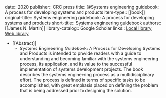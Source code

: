 date:: 2020
publisher:: CRC press
title:: @Systems engineering guidebook: A process for developing systems and products
item-type:: [[book]]
original-title:: Systems engineering guidebook: A process for developing systems and products
short-title:: Systems engineering guidebook
authors:: [[James N. Martin]]
library-catalog:: Google Scholar
links:: [Local library](zotero://select/library/items/9VG64CG3), [Web library](https://www.zotero.org/users/6520516/items/9VG64CG3)

- [[Abstract]]
	- Systems Engineering Guidebook: A Process for Developing Systems and Products is intended to provide readers with a guide to understanding and becoming familiar with the systems engineering process, its application, and its value to the successful implementation of systems development projects. The book describes the systems engineering process as a multidisciplinary effort. The process is defined in terms of specific tasks to be accomplished, with great emphasis placed on defining the problem that is being addressed prior to designing the solution.